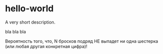 # hello-world
A very short description.


bla bla bla

Вероятность того, что, N бросков подряд НЕ выпадет ни одна шестерка (или любая другая конкретная цифра)!

